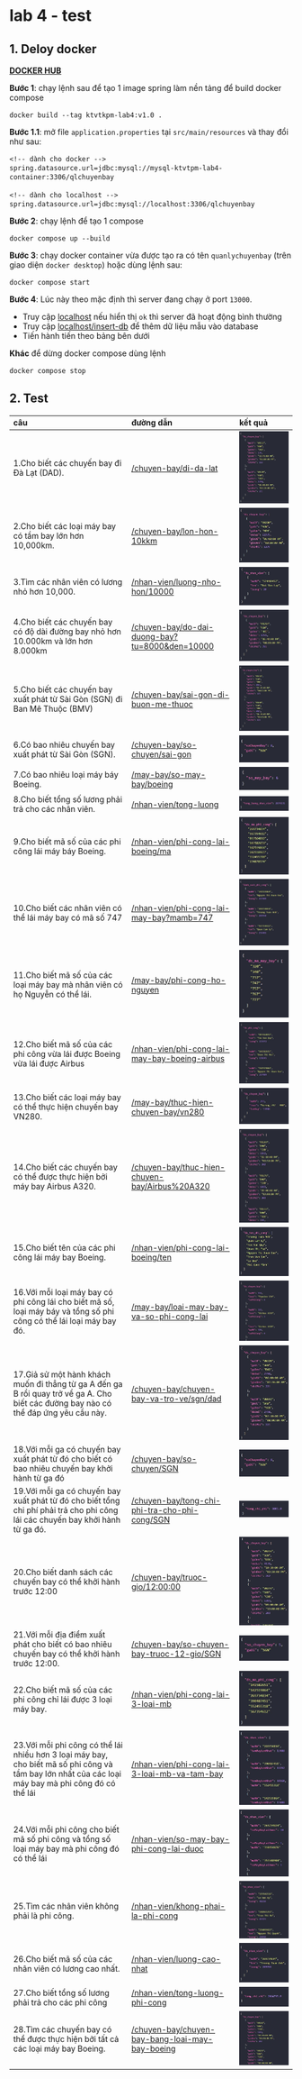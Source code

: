# lab 4 - test

## 1. Deloy docker
**[DOCKER HUB](https://hub.docker.com/r/dangdan2807/ktvtkpm-lab4)**  

**Bước 1**: chạy lệnh sau để tạo 1 image spring làm nền tảng để build docker compose  
```
docker build --tag ktvtkpm-lab4:v1.0 .
```
**Bước 1.1**: mở file `application.properties` tại `src/main/resources` và thay đổi như sau:
```
<!-- dành cho docker -->
spring.datasource.url=jdbc:mysql://mysql-ktvtpm-lab4-container:3306/qlchuyenbay

<!-- dành cho localhost -->
spring.datasource.url=jdbc:mysql://localhost:3306/qlchuyenbay
```

**Bước 2**: chạy lệnh để tạo 1 compose  
```
docker compose up --build
```
**Bước 3**: chạy docker container vừa được tạo ra có tên `quanlychuyenbay` (trên giao diện `docker desktop`) hoặc dùng lệnh sau:
```
docker compose start 
```
**Bước 4**: Lúc này theo mặc định thì server đang chạy ở port `13000`. 
- Truy cập [localhost](http://localhost:13000/) nếu hiển thị `ok` thì server đã hoạt động bình thường
- Truy cập [localhost/insert-db](http://localhost:13000/insert-db) để thêm dữ liệu mẫu vào database
- Tiến hành tiến theo bảng bên dưới

**Khác** để dừng docker compose dùng lệnh
```
docker compose stop
```

## 2. Test

| câu | đường dẫn | kết quả |  
| :-- | :-------- | :--- |  
| 1.Cho biết các chuyến bay đi Đà Lạt (DAD). | [/chuyen-bay/di-da-lat](http://localhost:13000/chuyen-bay/di-da-lat) | ![Alt](../image/lab4/chuyen-bay_di-da-lat.jpg) |  
| 2.Cho biết các loại máy bay có tầm bay lớn hơn 10,000km. | [/chuyen-bay/lon-hon-10kkm](http://localhost:13000/chuyen-bay/lon-hon-10kkm) | ![Alt](../image/lab4/chuyen-bay_lon-hon-10kkm.jpg) |  
| 3.Tìm các nhân viên có lương nhỏ hơn 10,000. | [/nhan-vien/luong-nho-hon/10000](http://localhost:13000/nhan-vien/luong-nho-hon/10000) | ![Alt](../image/lab4/nhan-vien_luong-nho-hon_10000.jpg) |  
| 4.Cho biết các chuyến bay có độ dài đường bay nhỏ hơn 10.000km và lớn hơn 8.000km | [/chuyen-bay/do-dai-duong-bay?tu=8000&den=10000](http://localhost:13000/chuyen-bay/do-dai-duong-bay?tu=8000&den=10000) | ![Alt](../image/lab4/chuyen-bay_do-dai-duong-bay_tu_8000_den_10000.jpg) |  
| 5.Cho biết các chuyến bay xuất phát từ Sài Gòn (SGN) đi Ban Mê Thuộc (BMV) | [/chuyen-bay/sai-gon-di-buon-me-thuoc](http://localhost:13000/chuyen-bay/sai-gon-di-buon-me-thuoc) | ![Alt](../image/lab4/chuyen-bay_sai-gon-di-buon-me-thuoc.jpg) |  
| 6.Có bao nhiêu chuyến bay xuất phát từ Sài Gòn (SGN). | [/chuyen-bay/so-chuyen/sai-gon](http://localhost:13000/chuyen-bay/so-chuyen/sai-gon) | ![Alt](../image/lab4/chuyen-bay_so-chuyen_sai-gon.jpg) |  
| 7.Có bao nhiêu loại máy báy Boeing. | [/may-bay/so-may-bay/boeing](http://localhost:13000/may-bay/so-may-bay/boeing) | ![Alt](../image/lab4/may-bay_so-may-bay_boeing.jpg) |  
| 8.Cho biết tổng số lương phải trả cho các nhân viên. | [/nhan-vien/tong-luong](http://localhost:13000/nhan-vien/tong-luong) | ![Alt](../image/lab4/nhan-vien_tong-luong.jpg) |  
| 9.Cho biết mã số của các phi công lái máy báy Boeing. | [/nhan-vien/phi-cong-lai-boeing/ma](http://localhost:13000/nhan-vien/phi-cong-lai-boeing/ma) | ![Alt](../image/lab4/nhan-vien_phi-cong-lai-boeing_ma.jpg) |  
| 10.Cho biết các nhân viên có thể lái máy bay có mã số 747 | [/nhan-vien/phi-cong-lai-may-bay?mamb=747](http://localhost:13000/nhan-vien/phi-cong-lai-may-bay?mamb=747) | ![Alt](../image/lab4/nhan-vien_phi-cong-lai-may-bay_mamb_747.jpg) |  
| 11.Cho biết mã số của các loại máy bay mà nhân viên có họ Nguyễn có thể lái. | [/may-bay/phi-cong-ho-nguyen](http://localhost:13000/may-bay/phi-cong-ho-nguyen) | ![Alt](../image/lab4/may-bay_phi-cong-ho-nguyen.jpg) |  
| 12.Cho biết mã số của các phi công vừa lái được Boeing vừa lái được Airbus | [/nhan-vien/phi-cong-lai-may-bay-boeing-airbus](http://localhost:13000/nhan-vien/phi-cong-lai-may-bay-boeing-airbus) | ![Alt](../image/lab4/nhan-vien_phi-cong-lai-may-bay-boeing-airbus.jpg) |  
| 13.Cho biết các loại máy bay có thể thực hiện chuyến bay VN280. | [/may-bay/thuc-hien-chuyen-bay/vn280](http://localhost:13000/may-bay/thuc-hien-chuyen-bay/vn280) | ![Alt](../image/lab4/may-bay_thuc-hien-chuyen-bay_vn280.jpg) |  
| 14.Cho biết các chuyến bay có thể được thực hiện bởi máy bay Airbus A320. | [/chuyen-bay/thuc-hien-chuyen-bay/Airbus%20A320](http://localhost:13000/chuyen-bay/thuc-hien-chuyen-bay/Airbus%20A320) | ![Alt](../image/lab4/chuyen-bay_thuc-hien-chuyen-bay_Airbus-A320.jpg) |  
| 15.Cho biết tên của các phi công lái máy bay Boeing. | [/nhan-vien/phi-cong-lai-boeing/ten](http://localhost:13000/nhan-vien/phi-cong-lai-boeing/ten) | ![Alt](../image/lab4/nhan-vien_phi-cong-lai-boeing_ten.jpg) |  
| 16.Với mỗi loại máy bay có phi công lái cho biết mã số, loại máy báy và tổng số phi công có thể lái loại máy bay đó. | [/may-bay/loai-may-bay-va-so-phi-cong-lai](http://localhost:13000/may-bay/loai-may-bay-va-so-phi-cong-lai) | ![Alt](../image/lab4/may-bay_loai-may-bay-va-so-phi-cong-lai.jpg) |  
| 17.Giả sử một hành khách muốn đi thẳng từ ga A đến ga B rồi quay trở về ga A. Cho biết các đường bay nào có thể đáp ứng yêu cầu này. | [/chuyen-bay/chuyen-bay-va-tro-ve/sgn/dad](http://localhost:13000/chuyen-bay/chuyen-bay-va-tro-ve/sgn/dad) | ![Alt](../image/lab4/chuyen-bay_chuyen-bay-va-tro-ve_sgn_dad.jpg) |  
| 18.Với mỗi ga có chuyến bay xuất phát từ đó cho biết có bao nhiêu chuyến bay khởi hành từ ga đó | [/chuyen-bay/so-chuyen/SGN](http://localhost:13000/chuyen-bay/so-chuyen/SGN) | ![Alt](../image/lab4/chuyen-bay_so-chuyen_sai-gon.jpg) |  
| 19.Với mỗi ga có chuyến bay xuất phát từ đó cho biết tổng chi phí phải trả cho phi công lái các chuyến bay khởi hành từ ga đó. | [/chuyen-bay/tong-chi-phi-tra-cho-phi-cong/SGN](http://localhost:13000/chuyen-bay/tong-chi-phi-tra-cho-phi-cong/SGN) | ![Alt](../image/lab4/chuyen-bay_tong-chi-phi-tra-cho-phi-cong_SGN.jpg) |  
| 20.Cho biết danh sách các chuyến bay có thể khởi hành trước 12:00 | [/chuyen-bay/truoc-gio/12:00:00](http://localhost:13000/chuyen-bay/truoc-gio/12:00:00) | ![Alt](../image/lab4/chuyen-bay_truoc-gio_12_00_00.jpg) |  
| 21.Với mỗi địa điểm xuất phát cho biết có bao nhiêu chuyến bay có thể khởi hành trước 12:00. | [/chuyen-bay/so-chuyen-bay-truoc-12-gio/SGN](http://localhost:13000/chuyen-bay/so-chuyen-bay-truoc-12-gio/SGN) | ![Alt](../image/lab4/chuyen-bay_so-chuyen-bay-truoc-12-gio_12_00_00.jpg) |  
| 22.Cho biết mã số của các phi công chỉ lái được 3 loại máy bay. | [/nhan-vien/phi-cong-lai-3-loai-mb](http://localhost:13000/nhan-vien/phi-cong-lai-3-loai-mb) | ![Alt](../image/lab4/nhan-vien_phi-cong-lai-3-loai-mb.jpg) |  
| 23.Với mỗi phi công có thể lái nhiều hơn 3 loại máy bay, cho biết mã số phi công và tầm bay lớn nhất của các loại máy bay mà phi công đó có thể lái | [/nhan-vien/phi-cong-lai-3-loai-mb-va-tam-bay](http://localhost:13000/nhan-vien/phi-cong-lai-3-loai-mb-va-tam-bay) | ![Alt](../image/lab4/nhan-vien_phi-cong-lai-3-loai-mb-va-tam-bay.jpg) |  
| 24.Với mỗi phi công cho biết mã số phi công và tổng số loại máy bay mà phi công đó có thể lái | [/nhan-vien/so-may-bay-phi-cong-lai-duoc](http://localhost:13000/nhan-vien/so-may-bay-phi-cong-lai-duoc) | ![Alt](../image/lab4/nhan-vien_so-may-bay-phi-cong-lai-duoc.jpg) |  
| 25.Tìm các nhân viên không phải là phi công. | [/nhan-vien/khong-phai-la-phi-cong](http://localhost:13000/nhan-vien/khong-phai-la-phi-cong) | ![Alt](../image/lab4/nhan-vien_khong-phai-la-phi-cong.jpg) |  
| 26.Cho biết mã số của các nhân viên có lương cao nhất. | [/nhan-vien/luong-cao-nhat](http://localhost:13000/nhan-vien/luong-cao-nhat) | ![Alt](../image/lab4/nhan-vien_luong-cao-nhat.jpg) |  
| 27.Cho biết tổng số lương phải trả cho các phi công | [/nhan-vien/tong-luong-phi-cong](http://localhost:13000/nhan-vien/tong-luong-phi-cong) | ![Alt](../image/lab4/nhan-vien_tong-luong-phi-cong.jpg) |  
| 28.Tìm các chuyến bay có thể được thực hiện bởi tất cả các loại máy bay Boeing. | [/chuyen-bay/chuyen-bay-bang-loai-may-bay-boeing](http://localhost:13000/chuyen-bay/chuyen-bay-bang-loai-may-bay-boeing) | ![Alt](../image/lab4/chuyen-bay_chuyen-bay-bang-loai-may-bay-boeing.jpg) |  